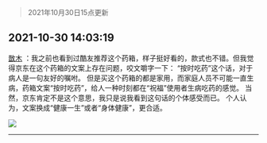 > 2021年10月30日15点更新
<link rel="stylesheet" href="https://cdn.jsdelivr.net/gh/taotie6/sampleJSON@main/css/photo_show.css">
<meta name="referrer" content="no-referrer" />


 ## 2021-10-30 14:03:19 

 [㪚木](https://www.coolapk.com/feed/31069350?shareKey=YzRlNTU2ZDRlOGRiNjE3Y2VkYTY~) ：我之前也看到过酷友推荐这个药箱，样子挺好看的，款式也不错。但我觉得京东在这个药箱的文案上存在问题，咬文嚼字一下：
“按时吃药”这个话，对于病人是一句友好的嘱咐。
但是买这个药箱的都是家用，而家庭人员不可能一直生病，药箱文案“按时吃药”，给人一种时刻都在“祝福”使用者生病吃药的感觉<!--break-->。
当然，京东肯定不是这个意思，我只是说我看到这句话的个体感受而已。
个人认为，文案换成“健康一生”或者“身体健康”，更合适。 

<div class="album">
<img class="img-item" src="http://image.coolapk.com/feed/2019/0414/11/1081091_1555210962_859@350x178.gif" />
</div>

 ------- 

